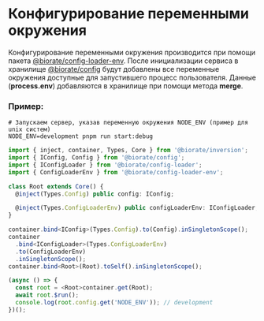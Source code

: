 # Конфигурирование переменными окружения

Конфигурирование переменными окружения производится при помощи пакета
[@biorate/config-loader-env](https://www.npmjs.com/package/@biorate/config-loader-env).
После инициализации сервиса в хранилище [@biorate/config](https://www.npmjs.com/package/@biorate/config)
будут добавлены все переменные окружения доступные для запустившего процесс пользователя.
Данные (**process.env**) добавляются в хранилище при помощи метода **merge**.

### Пример:

```shell
# Запускаем сервер, указав переменную окружения NODE_ENV (пример для unix систем)
NODE_ENV=development pnpm run start:debug
```

```ts
import { inject, container, Types, Core } from '@biorate/inversion';
import { IConfig, Config } from '@biorate/config';
import { IConfigLoader } from '@biorate/config-loader';
import { ConfigLoaderEnv } from '@biorate/config-loader-env';

class Root extends Core() {
  @inject(Types.Config) public config: IConfig;

  @inject(Types.ConfigLoaderEnv) public configLoaderEnv: IConfigLoader;
}

container.bind<IConfig>(Types.Config).to(Config).inSingletonScope();
container
  .bind<IConfigLoader>(Types.ConfigLoaderEnv)
  .to(ConfigLoaderEnv)
  .inSingletonScope();
container.bind<Root>(Root).toSelf().inSingletonScope();

(async () => {
  const root = <Root>container.get(Root);
  await root.$run();
  console.log(root.config.get('NODE_ENV')); // development
})();
```
